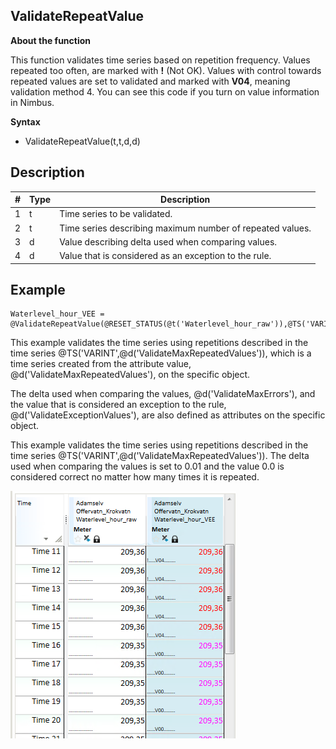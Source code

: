 ﻿## ValidateRepeatValue
**About the function**

This function validates time series based on repetition frequency. Values
repeated too often, are marked with **!** (Not OK). Values with control towards
repeated values are set to validated and marked with **V04**, meaning validation
method 4. You can see this code if you turn on value information in Nimbus.

**Syntax**

- ValidateRepeatValue(t,t,d,d)

## Description

| # | Type | Description |
|---|---|---|
| 1 | t | Time series to be validated. |
| 2 | t | Time series describing maximum number of repeated values. |
| 3 | d | Value describing delta used when comparing values. |
| 4 | d | Value that is considered as an exception to the rule. |

## Example
```
Waterlevel_hour_VEE = @ValidateRepeatValue(@RESET_STATUS(@t('Waterlevel_hour_raw')),@TS('VARINT',@d('ValidateMaxRepeatedValues')),@d('ValidateDeltaValues'),@d('ValidateExceptionValues'))
```

This example validates the time series using repetitions described in the time
series @TS('VARINT',@d('ValidateMaxRepeatedValues')), which is a time series
created from the attribute value, @d('ValidateMaxRepeatedValues'), on the
specific object.

The delta used when comparing the values, @d('ValidateMaxErrors'), and the value
that is considered an exception to the rule, @d('ValidateExceptionValues'), are
also defined as attributes on the specific object.

This example validates the time series using repetitions described in the time
series @TS('VARINT',@d('ValidateMaxRepeatedValues')). The delta used when
comparing the values is set to 0.01 and the value 0.0 is considered correct no
matter how many times it is repeated.

![](Images/ex_ValidateRepeatValue-nimbustable.png)
